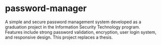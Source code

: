 # password-manager
A simple and secure password management system developed as a graduation project in the Information Security Technology program. Features include strong password validation, encryption, user login system, and responsive design. This project replaces a thesis.
